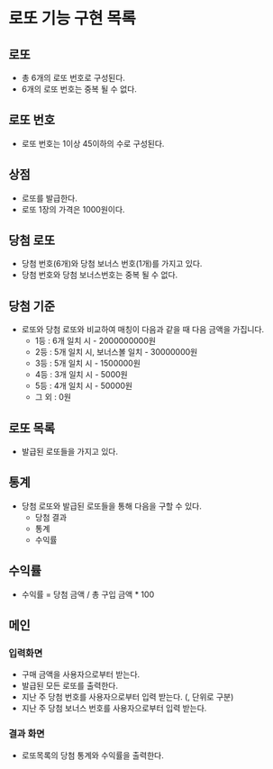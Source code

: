 # 로또 기능 구현 목록
## 로또
- 총 6개의 로또 번호로 구성된다.
- 6개의 로또 번호는 중복 될 수 없다.

## 로또 번호 
- 로또 번호는 1이상 45이하의 수로 구성된다.

## 상점
- 로또를 발급한다.
- 로또 1장의 가격은 1000원이다.

## 당첨 로또 
- 당첨 번호(6개)와 당첨 보너스 번호(1개)를 가지고 있다.
- 당첨 번호와 당첨 보너스번호는 중복 될 수 없다.

## 당첨 기준
- 로또와 당첨 로또와 비교하여 매칭이 다음과 같을 때 다음 금액을 가집니다.
    - 1등 : 6개 일치 시 - 2000000000원
    - 2등 : 5개 일치 시, 보너스볼 일치 - 30000000원
    - 3등 : 5개 일치 시 - 1500000원
    - 4등 : 3개 일치 시 - 5000원
    - 5등 : 4개 일치 시 - 50000원   
    - 그 외 : 0원

## 로또 목록
- 발급된 로또들을 가지고 있다.

## 통계 
- 당첨 로또와 발급된 로또들을 통해 다음을 구할 수 있다.
    - 당첨 결과
    - 통계
    - 수익률

## 수익률
- 수익률 = 당첨 금액 / 총 구입 금액 * 100

## 메인
### 입력화면  
- 구매 금액을 사용자으로부터 받는다.
- 발급된 모든 로또를 출력한다.
- 지난 주 당첨 번호를 사용자으로부터 입력 받는다. (, 단위로 구분)
- 지난 주 당첨 보너스 번호를 사용자으로부터 입력 받는다.
### 결과 화면
- 로또목록의 당첨 통계와 수익률을 출력한다.



